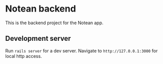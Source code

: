 # Notean backend

This is the backend project for the Notean app. 

## Development server

Run `rails server` for a dev server. Navigate to `http://127.0.0.1:3000` for local http access.
